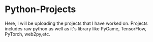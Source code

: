 # Python-Projects
Here, I will be uploading the projects that I have worked on. Projects includes raw python as well as it's library like PyGame, TensorFlow, PyTorch, web2py,etc.
